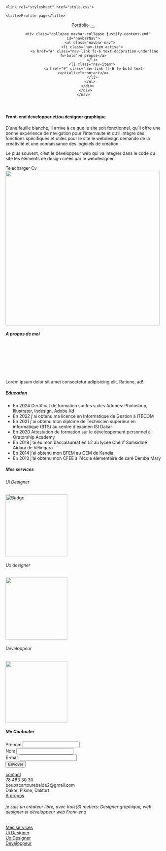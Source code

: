 <!DOCTYPE html>
<html lang="en">
<head>
    <meta charset="UTF-8">
    <meta name="viewport" content="width=device-width, initial-scale=1.0">
    <link href="https://cdn.jsdelivr.net/npm/bootstrap@5.3.3/dist/css/bootstrap.min.css"
     rel="stylesheet" integrity="sha384-QWTKZyjpPEjISv5WaRU9OFeRpok6YctnYmDr5pNlyT2bRjXh0JMhjY6hW+ALEwIH" 
     crossorigin="anonymous">
     <link href="https://fonts.googleapis.com/css2?family=Material+Symbols+Outlined" rel="stylesheet"/>
     <link rel="stylesheet" href="https://cdn.jsdelivr.net/npm/bootstrap-icons@1.11.3/font/bootstrap-icons.min.css">

    <link rel="stylesheet" href="style.css">
   
    <title>Profile page</title>
</head>
<body>
  <header>
    <nav class="navbar navbar-expand-md fixed-top navbar-light bg-light">
      <div class="container">
        <a href="#" class="navbar-brand text-black fw-bold"><span class="fw-bold bg-primary bg-gradient p-1 rounded-3 text-light">Port</span>folio</a>
        <button class="navbar-toggler" type="button" data-bs-toggle="collapse" data-bs-target="#navbarNav" aria-controls="navbarNav"    aria-expanded="false" aria-label="Toggle navigation">
          <span class="navbar-toggler-icon"></span>
        </button>
    
        <div class="collapse navbar-collapse justify-content-end" id="navbarNav">
          <ul class="navbar-nav">
            <li class="nav-item active">
              <a href="#" class="nav-link fs-6 text-decoration-underline fw-bold">A propos</a>
            </li>
            <li class="nav-item">
              <a href="#" class="nav-link fs-6 fw-bold text-capitalize">contact</a>
            </li>
          </ul>
        </div>
      </div>
    </nav>
  </header>
  <main>
    <section class="my-5">
      <div class="container">
        <div class="row justify-content-center align-items-center">
          <div class="col-sm-12 col-md-6 mt-5">
            <h4 class="text-capitalize text-info fw-bold text-center">Front-end developper et/ou designer graphique</h4>
            <p class="text-black fs-6">D’une feuille blanche, il arrive à ce que le site soit fonctionnel, qu’il offre une bonne expérience de navigation pour l’internaute et qu’il intègre des fonctions spécifiques et utiles pour le site.le webdesign demande de la créativité et une connaissance des logiciels de création. </p>
            <p class="text-muted"> Le plus souvent, c’est le développeur web qui va intégrer dans le code du site les éléments de design créés par le webdesigner.</p>
            <div class="d-none d-md-block text-center mt-5"><buttun type="file" class="btn btn-info">Telecharger Cv</buttun></div>
          </div>
          <div class="col-sm-12 col-md-6">
            <img src="imgs/Portfolio.jpg" class="img-fluid mx-md-5 px-md-5" style="height: 500px;" alt="">
          </div>
        </div>
      </div>
    </section>
  </main>
  <section class="about">
    <div class="container mt-5">
      <div class="row justify-content-center align-items-center">
        <h5 class="text-center fs-5 text-uppercase fw-bold text-decoration-underline"><span class="text-info">A</span> propos de moi</h5>
        <div class="col-sm-12 col-md-6 col-lg-4">
          <div class=" mt-0 p-0 mt-md-5 d-none d-md-block text-center p-md-3 rounded-pill border border-info"style="height: 100px; width: 100px;">
           <span class="fw-bold fs-1" ><i class="bi bi-mortarboard-fill"></i></span>
          </div>
          <div class="text-muted pt-1">
            <p>Lorem ipsum dolor sit amet consectetur adipisicing elit. Ratione, ad!</p>
          </div>
        </div>
        <div class="col-sm-12 col-md-6">
          <div class="text-center p-1 pt-md-5">
            <h5 class="fw-bold text-uppercase text-decoration-underline">Education</h5>
          </div>
          <ul class="list">
            <li class="list-item">En <span class="fw-bold">2024</span> Certificat de formation sur les suites Adobes: <span class="fw-bold"> Photoshop, Illustrator, Indesign, Adobe Xd</span></li>
            <li class="list-item">
              En <span class="fw-bold"> 2022</span> j'ai obtenu ma licence en Informatique de Gestion à ITECOM
            </li>
            <li class="list-item">
              En <span class="fw-bold"> 2021 </span>j'ai obtenu mon diplome de Technicien superieur en informatique (BTS) au centre d'examen ISI Dakar
            </li>
            <li class="list-item">En <span class="fw-bold"> 2020 </span>Attestation de formation sur le développement personnel à Oratorship Academy</li>
                <li class="list-item">En <span class="fw-bold"> 2018</span> j'ai eu mon baccalauréat en L2 au lycée Chérif Samsidine Aidara de Vélingara</li>
                <li class="list-item">En <span class="fw-bold">2014</span> j'ai obtenu mon BFEM au CEM de Kandia</li>
                <li class="list-item">En <span class="fw-bold"> 2010</span> j'ai obtenu mon CFEE à l'école élementaire de saré Demba Mary</li>
          </ul>
      </div>
    </div>
  </section>
  <section class="services">
    <div class="container m-3 mt-md-5">
      <div class="row justify-content-center align-items-center g-1">
        <h5 class="text-uppercase fw-bold text-center text-decoration-underline pb-1 pb-md-4"><span class="text-info">Mes</span> services</h5>
        <div class="col-sm-12 col-md-6 col-lg-4">
          <div class="card border-0 pt-4 shadow">
            <span class="text-center text-info fw-bold"><i class="bi bi-plug-fill"></i></span>
            <h6 class="card-title text-center">Ui Designer</h6>
            <div class="card-body">
              <img src="imgs/Bagde3.avif" alt="Badge" class="card-img img-fluid" style="height:200px;">
            </div>
          </div>
        </div>
        <div class="col-sm-12 col-md-6 col-lg-4">
          <div class="card border-1 pt-4">
            <span class="text-center text-info fw-bold"><span class="bi bi-speedometer"></span></span>
            <h6 class="card-title text-center">Ux designer</h6>
            <div class="card-body">
              <img src="imgs/Bagde2.jpg" alt="" class="img-fluid card-img" style="height: 200px; width: auto;">
            </div>
          </div>
        </div>
        <div class="col-sm-12 col-md-6 col-lg-4">
          <div class="card border shadow pt-4">
            <span class="text-center text-info fw-bold"><span class="bi bi-qr-code"></span></span>
            <h6 class="card-title text-center">Developpeur</h6>
            <div class="card-body">
              <img src="imgs/Badge4.jpg" alt="" class="img-fluid card-img" style="height: 200px; width: auto;">
            </div>
          </div>
        </div>
      </div>
    </div>
  </section>
  <section class="contact">
    <div class="container m-3">
      <div class="row justify-content-center align-items-center bg-light">
        <h5 class="text-uppercase fw-bold text-decoration-underline text-center mt-3"><span class="text-info">Me</span> Contacter</h5>
        <div class="col-sm-12 col-md-6 col-lg-4 bg-white m-3 rounded-3">
          <form action="formulaire.html">
           <div class="m-2">
            <label for="prenom" class="form-label">Prenom</label>
            <input type="text" name="prenom" id="prenom" class="form-control">
           </div>
           <div class="m-2">
            <label for="nom" class="form-label">Nom</label>
            <input type="text" name="nom" id="nom" class="form-control">
           </div>
           <div class="m-2">
            <label for="e-mail" class="form-label">E-mail</label>
            <input type="email" name="e-mail" id="e-mail" class="form-control">
           </div>
           <button class="btn btn-primary m-2">Envoyer</button>
          </form>
        </div>
      </div>
    </div>
  </section>
  <section class="footer">
    <div class="container m-3 mt-md-5 bg-light">
      <div class="row justify-content-center g-1 align-items-center">
        <div class="col-md-4 text-center">
          <a href="#Contact" class="text-decoration-none text-capitalize text-muted fs-6 fw-bold">contact</a>
          <div class="text-center text-md-start ps-md-4">
            <span class="text-black fs-6 text-center text-md-start"><i class="bi bi-telephone text-info pe-1"></i>78 483 30 30</span>
          </div>
          <div class="text-center text-md-start ps-md-4">
            <span class="text-center text-md-start" ><i class="bi bi-envelope text-info pe-1"></i>boubacartourebalde2@gmail.com</span>
          </div>
          <div class="text-center text-md-start ps-md-4">
            <span class="text-center text-md-start"><i class="bi bi-geo-fill text-info pe-1"></i>Dakar, Pikine, Dalifort</span>
          </div>
        </div>
        <div class=" col-md-4 text-center">
          <a href="#Apropos" class="text-decoration-none text-capitalize text-muted fs-6 fw-bold">A propos</a>
          <h6 class="text-muted">je suis un créateur libre, avec trois(3) metiers: Designer graphique, web designer et développeur web Front-end </h6>
        </div>
        <div class="col-md-4 text-center">
          <a href="#Meservices" class="text-decoration-none text-capitalize text-muted fs-6 fw-bold">Mes services</a>
          <div class="text-center text-md-start p-0 ps-md-4">
            <a href="#" class="fs-6 text-muted text-decoration-none "><i class="bi bi-plug-fill text-info pe-1"></i>Ui Designer</a>
          </div>
          <div class="text-center text-md-start p-0 ps-md-4">
            <a href="#" class="fs-6 text-muted text-decoration-none "><i class="bi bi-speedometer text-info pe-1"></i>Ux Designer</a>
          </div>
          <div class="text-center text-md-start p-0 ps-md-4">
            <a href="#" class="fs-6 text-muted text-decoration-none "><i class="bi bi-qr-code text-info pe-1"></i>Developpeur</a>
          </div>
        </div>
      </div>
    </div>
  </section>
  <script src="https://cdn.jsdelivr.net/npm/@popperjs/core@2.9.2/dist/umd/popper.min.js" integrity="sha384-IQsoLXl5PILFhosVNubq5LC7Qb9DXgDA9i+tQ8Zj3iwWAwPtgFTxbJ8NT4GN1R8p" crossorigin="anonymous"></script>
  <script src="https://cdn.jsdelivr.net/npm/bootstrap@5.0.2/dist/js/bootstrap.min.js" integrity="sha384-cVKIPhGWiC2Al4u+LWgxfKTRIcfu0JTxR+EQDz/bgldoEyl4H0zUF0QKbrJ0EcQF" crossorigin="anonymous"></script>
</body>
</html>

